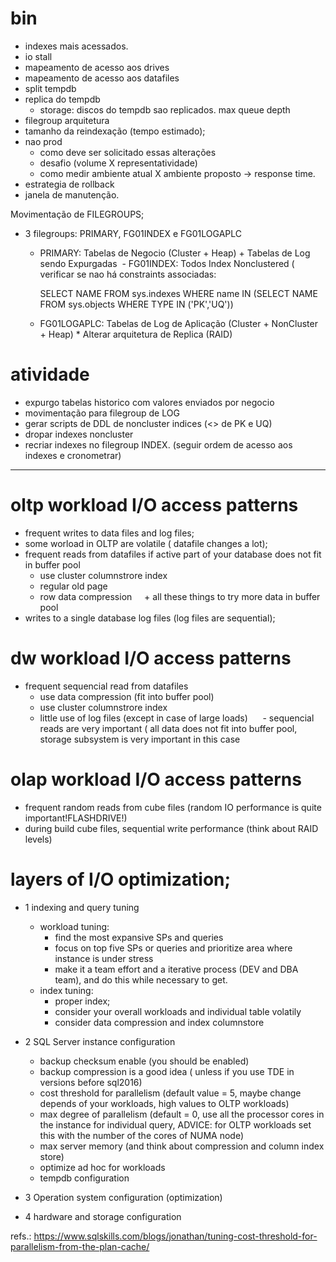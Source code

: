 # bin
- indexes mais acessados.
- io stall
- mapeamento de acesso aos drives
- mapeamento de acesso aos datafiles
- split tempdb
- replica do tempdb
  - storage:  discos do tempdb sao replicados.
              max queue depth
- filegroup arquitetura
- tamanho da reindexação (tempo estimado);
- nao prod
  - como deve ser solicitado essas alterações
  - desafio (volume X representatividade)
  - como medir ambiente atual X ambiente proposto
    -> response time.
- estrategia de rollback
- janela de manutenção.

Movimentação de FILEGROUPS;
- 3 filegroups: PRIMARY, FG01INDEX e FG01LOGAPLC
  - PRIMARY: Tabelas de Negocio (Cluster + Heap) + Tabelas de Log sendo Expurgadas
  - FG01INDEX: Todos Index Nonclustered ( verificar se nao há constraints associadas: 
      
      SELECT NAME FROM sys.indexes WHERE name IN (SELECT NAME FROM sys.objects WHERE TYPE IN ('PK','UQ'))
  
  - FG01LOGAPLC: Tabelas de Log de Aplicação (Cluster + NonCluster + Heap) * Alterar arquitetura de Replica (RAID)
  
# atividade
- expurgo tabelas historico com valores enviados por negocio
- movimentação para filegroup de LOG
- gerar scripts de DDL de noncluster indices (<> de PK e UQ)
- dropar indexes noncluster
- recriar indexes no filegroup INDEX. (seguir ordem de acesso aos indexes e cronometrar)

---------------------------------------------------
# oltp workload I/O access patterns
  - frequent writes to data files and log files;
  - some worload in OLTP are volatile ( datafile changes a lot);
  - frequent reads from datafiles if active part of your database does not fit in buffer pool
      - use cluster columnstrore index
      - regular old page
      - row data compression 
      + all these things to try more data in buffer pool
  - writes to a single database log files (log files are sequential);
  
 # dw workload I/O access patterns
   - frequent sequencial read from datafiles
      - use data compression (fit into buffer pool)
      - use cluster columnstrore index
      - little use of log files (except in case of large loads)
      - sequencial reads are very important ( all data does not fit into buffer pool, storage subsystem is very important in this case

# olap workload I/O access patterns
  - frequent random reads from cube files (random IO performance is quite important!FLASHDRIVE!)
  - during build cube files, sequential write performance (think about RAID levels)
  
# layers of I/O optimization;
  - 1 indexing and query tuning
    - workload tuning:
      - find the most expansive SPs and queries
      - focus on top five SPs or queries and prioritize area where instance is under stress
      - make it a team effort and a iterative process (DEV and DBA team), and do this while necessary to get.
    - index tuning:
      - proper index;
      - consider your overall workloads and individual table volatily
      - consider data compression and index columnstore
  - 2 SQL Server instance configuration
      - backup checksum enable (you should be enabled)
      - backup compression is a good idea ( unless if you use TDE in versions before sql2016)
      - cost threshold for parallelism (default value = 5, maybe change depends of your workloads, high values to OLTP workloads)
      - max degree of parallelism (default = 0, use all the processor cores in the instance for individual query, ADVICE: for OLTP workloads set this with the number of the cores of NUMA node)
      - max server memory (and think about compression and column index store)
      - optimize ad hoc for workloads
      - tempdb configuration
      
  - 3 Operation system configuration (optimization)
  - 4 hardware and storage configuration

refs.: https://www.sqlskills.com/blogs/jonathan/tuning-cost-threshold-for-parallelism-from-the-plan-cache/
